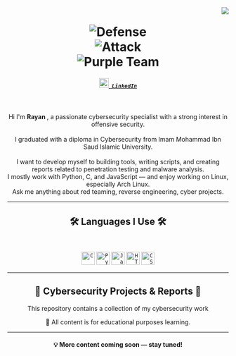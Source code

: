 <img align="right" src="https://visitor-badge.laobi.icu/badge?page_id=Root-X4.Root-X4">

<h1 align="center">
  <img src="https://readme-typing-svg.herokuapp.com?font=Fira+Code&size=28&pause=1000&color=0066FF&center=true&vCenter=true&width=700&lines=I+don%27t+wait+for+defense." alt="Defense" />
  <br>
  <img src="https://readme-typing-svg.herokuapp.com?font=Fira+Code&size=28&pause=1000&color=FF0000&center=true&vCenter=true&width=700&lines=I+start+the+attack." alt="Attack" />
  <br>
  <img src="https://readme-typing-svg.herokuapp.com?font=Fira+Code&size=28&pause=1000&color=8A2BE2&center=true&vCenter=true&width=700&lines=Purple+Team" alt="Purple Team" />
</h1>

<h5 align="center">
  <code><a href="https://www.linkedin.com/in/rayyan-n-al-shahrani-72704b292" title="LinkedIn Profile"><img width="22" src="https://cdn-icons-png.flaticon.com/512/174/174857.png"> LinkedIn</a></code>
</h5>

<br>

<p align="center">
  Hi I'm <b>Rayan </b>, a passionate cybersecurity specialist with a strong interest in offensive security.
  <br><br>
   I graduated with a diploma in Cybersecurity from Imam Mohammad Ibn Saud Islamic University.  
  <br>
  <br>
   I want to develop myself to building tools, writing scripts, and creating reports related to penetration testing and malware analysis.
  <br>
   I mostly work with Python, C, and JavaScript — and enjoy working on Linux, especially Arch Linux.
  <br>
   Ask me anything about red teaming, reverse engineering, cyber projects.
  <br>
</p>

<hr>

<h2 align="center">🛠 Languages I Use 🛠</h2>
<br>
<p align="center">
  <code><img title="C" height="30" src="https://cdn.jsdelivr.net/gh/devicons/devicon/icons/c/c-original.svg"></code>
  <code><img title="Python" height="30" src="https://cdn.jsdelivr.net/gh/devicons/devicon/icons/python/python-original.svg"></code>
  <code><img title="JavaScript" height="30" src="https://cdn.jsdelivr.net/gh/devicons/devicon/icons/javascript/javascript-original.svg"></code>
  <code><img title="HTML" height="30" src="https://cdn.jsdelivr.net/gh/devicons/devicon/icons/html5/html5-original.svg"></code>
  <code><img title="CSS" height="30" src="https://cdn.jsdelivr.net/gh/devicons/devicon/icons/css3/css3-original.svg"></code>
</p>

<hr>

<h2 align="center">📂 Cybersecurity Projects & Reports 📂</h2>
<p align="center">
  This repository contains a collection of my cybersecurity work
</p>


<p align="center">
  🔐 All content is for educational purposes learning.
</p>

<hr>

<h4 align="center">
  💡 More content coming soon — stay tuned!
</h4>
